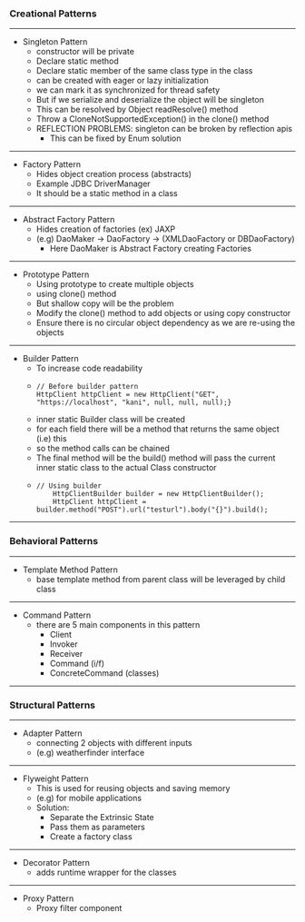 ### Creational Patterns
<hr />

* Singleton Pattern
  * constructor will be private
  * Declare static method
  * Declare static member of the same class type in the class
  * can be created with eager or lazy initialization
  * we can mark it as synchronized for thread safety
  * But if we serialize and deserialize the object will be singleton
  * This can be resolved by Object readResolve() method
  * Throw a CloneNotSupportedException() in the clone() method
  * REFLECTION PROBLEMS: singleton can be broken by reflection apis
    * This can be fixed by Enum solution

<hr />

* Factory Pattern
  * Hides object creation process (abstracts)
  * Example JDBC DriverManager
  * It should be a static method in a class


<hr />

* Abstract Factory Pattern
  * Hides creation of factories (ex) JAXP
  * (e.g) DaoMaker -> DaoFactory -> (XMLDaoFactory or DBDaoFactory)
    * Here DaoMaker is Abstract Factory creating Factories
<hr />

* Prototype Pattern
  * Using prototype to create multiple objects
  * using clone() method
  * But shallow copy will be the problem
  * Modify the clone() method to add objects or using copy constructor
  * Ensure there is no circular object dependency as we are re-using the objects
 <hr />

* Builder Pattern 
  * To increase code readability
  * ```
    // Before builder pattern
    HttpClient httpClient = new HttpClient("GET", "https://localhost", "kani", null, null, null);}

  * inner static Builder class will be created
  * for each field there will be a method that returns the same object (i.e) this
  * so the method calls can be chained
  * The final method will be the build() method will pass the current inner static class to the actual Class constructor
  * ``` 
    // Using builder
        HttpClientBuilder builder = new HttpClientBuilder();
        HttpClient httpClient = builder.method("POST").url("testurl").body("{}").build();

<hr />

### Behavioral Patterns

<hr />

* Template Method Pattern
  * base template method from parent class will be leveraged by child class
<hr />

* Command Pattern
  * there are 5 main components in this pattern
    * Client
    * Invoker
    * Receiver
    * Command (i/f)
    * ConcreteCommand (classes)



<hr />

### Structural Patterns

<hr />

* Adapter Pattern
  * connecting 2 objects with different inputs
  * (e.g) weatherfinder interface


<hr />

* Flyweight Pattern
  * This is used for reusing objects and saving memory
  * (e.g) for mobile applications
  * Solution:
    * Separate the Extrinsic State
    * Pass them as parameters
    * Create a factory class



<hr />

* Decorator Pattern
  * adds runtime wrapper for the classes

<hr />

* Proxy Pattern
  * Proxy filter component